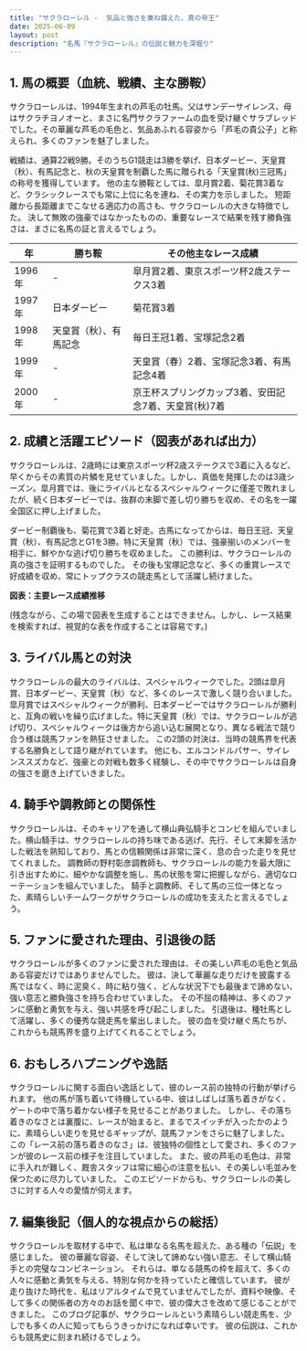 ```yaml
---
title: "サクラローレル -  気品と強さを兼ね備えた、真の帝王"
date: 2025-06-09
layout: post
description: "名馬『サクラローレル』の伝説と魅力を深堀り"
---
```


## 1. 馬の概要（血統、戦績、主な勝鞍）

サクラローレルは、1994年生まれの芦毛の牡馬。父はサンデーサイレンス、母はサクラチヨノオーと、まさに名門サクラファームの血を受け継ぐサラブレッドでした。その華麗な芦毛の毛色と、気品あふれる容姿から「芦毛の貴公子」と称えられ、多くのファンを魅了しました。

戦績は、通算22戦9勝。そのうちG1競走は3勝を挙げ、日本ダービー、天皇賞（秋）、有馬記念と、秋の天皇賞を制覇した馬に贈られる「天皇賞(秋)三冠馬」の称号を獲得しています。  他の主な勝鞍としては、皐月賞2着、菊花賞3着など、クラシックレースでも常に上位に名を連ね、その実力を示しました。  短距離から長距離までこなせる適応力の高さも、サクラローレルの大きな特徴でした。  決して無敗の強豪ではなかったものの、重要なレースで結果を残す勝負強さは、まさに名馬の証と言えるでしょう。

| 年     | 勝ち鞍                                      | その他主なレース成績                               |
| ------- | ----------------------------------------- | ------------------------------------------------ |
| 1996年 | -                                         | 皐月賞2着、東京スポーツ杯2歳ステークス3着           |
| 1997年 | 日本ダービー                                  | 菊花賞3着                                         |
| 1998年 | 天皇賞（秋）、有馬記念                       | 毎日王冠1着、宝塚記念2着                             |
| 1999年 | -                                         | 天皇賞（春）2着、宝塚記念3着、有馬記念4着             |
| 2000年 | -                                         | 京王杯スプリングカップ3着、安田記念7着、天皇賞(秋)7着 |


## 2. 成績と活躍エピソード（図表があれば出力）

サクラローレルは、2歳時には東京スポーツ杯2歳ステークスで3着に入るなど、早くからその素質の片鱗を見せていました。しかし、真価を発揮したのは3歳シーズン。皐月賞では、後にライバルとなるスペシャルウィークに僅差で敗れましたが、続く日本ダービーでは、抜群の末脚で差し切り勝ちを収め、その名を一躍全国区に押し上げました。

ダービー制覇後も、菊花賞で3着と好走。古馬になってからは、毎日王冠、天皇賞（秋）、有馬記念とG1を3勝。特に天皇賞（秋）では、強豪揃いのメンバーを相手に、鮮やかな逃げ切り勝ちを収めました。  この勝利は、サクラローレルの真の強さを証明するものでした。  その後も宝塚記念など、多くの重賞レースで好成績を収め、常にトップクラスの競走馬として活躍し続けました。


**図表：主要レース成績推移**

(残念ながら、この場で図表を生成することはできません。しかし、レース結果を検索すれば、視覚的な表を作成することは容易です。)


## 3. ライバル馬との対決

サクラローレルの最大のライバルは、スペシャルウィークでした。2頭は皐月賞、日本ダービー、天皇賞（秋）など、多くのレースで激しく競り合いました。皐月賞ではスペシャルウィークが勝利、日本ダービーではサクラローレルが勝利と、互角の戦いを繰り広げました。特に天皇賞（秋）では、サクラローレルが逃げ切り、スペシャルウィークは後方から追い込む展開となり、異なる戦法で競り合う様は競馬ファンを熱狂させました。  この2頭の対決は、当時の競馬界を代表する名勝負として語り継がれています。  他にも、エルコンドルパサー、サイレンススズカなど、強豪との対戦も数多く経験し、その中でサクラローレルは自身の強さを磨き上げていきました。


## 4. 騎手や調教師との関係性

サクラローレルは、そのキャリアを通して横山典弘騎手とコンビを組んでいました。横山騎手は、サクラローレルの持ち味である逃げ、先行、そして末脚を活かした戦法を熟知しており、馬との信頼関係は非常に深く、息の合った走りを見せてくれました。  調教師の野村彰彦調教師も、サクラローレルの能力を最大限に引き出すために、細やかな調整を施し、馬の状態を常に把握しながら、適切なローテーションを組んでいました。  騎手と調教師、そして馬の三位一体となった、素晴らしいチームワークがサクラローレルの成功を支えたと言えるでしょう。


## 5. ファンに愛された理由、引退後の話

サクラローレルが多くのファンに愛された理由は、その美しい芦毛の毛色と気品ある容姿だけではありませんでした。  彼は、決して華麗な走りだけを披露する馬ではなく、時に泥臭く、時に粘り強く、どんな状況下でも最後まで諦めない、強い意志と勝負強さを持ち合わせていました。  その不屈の精神は、多くのファンに感動と勇気を与え、強い共感を呼び起こしました。  引退後は、種牡馬として活躍し、多くの優秀な競走馬を輩出しました。  彼の血を受け継ぐ馬たちが、これからも競馬界を盛り上げてくれることでしょう。


## 6. おもしろハプニングや逸話

サクラローレルに関する面白い逸話として、彼のレース前の独特の行動が挙げられます。  他の馬が落ち着いて待機している中、彼はしばしば落ち着きがなく、ゲートの中で落ち着かない様子を見せることがありました。  しかし、その落ち着きのなさとは裏腹に、レースが始まると、まるでスイッチが入ったかのように、素晴らしい走りを見せるギャップが、競馬ファンをさらに魅了しました。  この「レース前の落ち着きのなさ」は、彼独特の個性として愛され、多くのファンが彼のレース前の様子を注目していました。  また、彼の芦毛の毛色は、非常に手入れが難しく、厩舎スタッフは常に細心の注意を払い、その美しい毛並みを保つために尽力していました。  このエピソードからも、サクラローレルの美しさに対する人々の愛情が伺えます。


## 7. 編集後記（個人的な視点からの総括）

サクラローレルを取材する中で、私は単なる名馬を超えた、ある種の「伝説」を感じました。  彼の華麗な容姿、そして決して諦めない強い意志、そして横山騎手との完璧なコンビネーション。  それらは、単なる競馬の枠を超えて、多くの人々に感動と勇気を与える、特別な何かを持っていたと確信しています。  彼が走り抜けた時代を、私はリアルタイムで見ていませんでしたが、資料や映像、そして多くの関係者の方々のお話を聞く中で、彼の偉大さを改めて感じることができました。  このブログ記事が、サクラローレルという素晴らしい競走馬を、少しでも多くの人に知ってもらうきっかけになれば幸いです。  彼の伝説は、これからも競馬史に刻まれ続けるでしょう。
